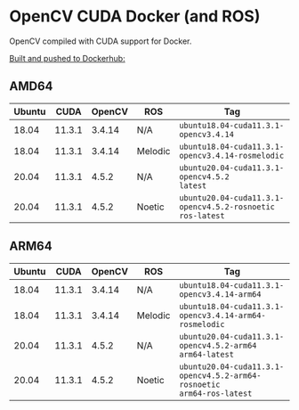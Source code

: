 # OpenCV CUDA Docker (and ROS)

OpenCV compiled with CUDA support for Docker.

[Built and pushed to Dockerhub:](https://hub.docker.com/r/thecanadianroot/opencv-cuda)

## AMD64

|Ubuntu|CUDA|OpenCV|ROS|Tag|
|---|---|---|---|---|
|18.04|11.3.1|3.4.14|N/A|`ubuntu18.04-cuda11.3.1-opencv3.4.14`|
|18.04|11.3.1|3.4.14|Melodic|`ubuntu18.04-cuda11.3.1-opencv3.4.14-rosmelodic`|
|20.04|11.3.1|4.5.2|N/A|`ubuntu20.04-cuda11.3.1-opencv4.5.2`<br>`latest`|
|20.04|11.3.1|4.5.2|Noetic|`ubuntu20.04-cuda11.3.1-opencv4.5.2-rosnoetic`<br>`ros-latest`|

## ARM64

|Ubuntu|CUDA|OpenCV|ROS|Tag|
|---|---|---|---|---|
|18.04|11.3.1|3.4.14|N/A|`ubuntu18.04-cuda11.3.1-opencv3.4.14-arm64`|
|18.04|11.3.1|3.4.14|Melodic|`ubuntu18.04-cuda11.3.1-opencv3.4.14-arm64-rosmelodic`|
|20.04|11.3.1|4.5.2|N/A|`ubuntu20.04-cuda11.3.1-opencv4.5.2-arm64`<br>`arm64-latest`|
|20.04|11.3.1|4.5.2|Noetic|`ubuntu20.04-cuda11.3.1-opencv4.5.2-arm64-rosnoetic`<br>`arm64-ros-latest`|